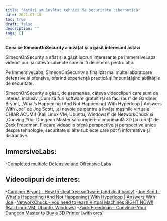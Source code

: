 ```yaml
---
title: "Astăzi am învățat tehnici de securitate cibernetică"
date: 2021-01-18
toc: true
draft: false
description: ""
tags: []
---
```


**Ceea ce SimeonOnSecurity a învățat și a găsit interesant astăzi**

SimeonOnSecurity a aflat și a găsit lucruri interesante pe ImmersiveLabs, videoclipuri și câteva subiecte care ar fi de interes pentru alții.

Pe ImmersiveLabs, SimeonOnSecurity a finalizat mai multe laboratoare defensive și ofensive, oferind experiență practică și îmbunătățind abilitățile de securitate.

SimeonOnSecurity a găsit, de asemenea, câteva videoclipuri care sunt de interes, inclusiv „Cum să furi software gratuit (și să faci rău)” de Gardiner Bryant, „What’s Happening (And Not Happening) With Hyperloop | Answers With Joe” de Joe Scott, „ai nevoie de pentru a învăța mașinile virtuale CHIAR ACUM!! (Kali Linux VM, Ubuntu, Windows)” de NetworkChuck și „Conving Your Dungeon Master să cumpere o imprimantă 3D [cu orci]” de Zack Freedman. Fiecare videoclip oferă perspective și perspective unice despre tehnologie, securitate și alte subiecte care pot fi informative și distractive.

## ImmersiveLabs:
-[Completed multiple Defensive and Offensive Labs](https://www.immersivelabs.com/)

## Videoclipuri de interes:
-[Gardiner Bryant - How to steal free software (and do it badly)](https://www.youtube.com/watch?v=7bYpZpTCUFA)
-[Joe Scott - What's Happening (And Not Happening) With Hyperloop | Answers With Joe](https://www.youtube.com/watch?v=23n94m96flc)
-[NetworkChuck - you need to learn Virtual Machines RIGHT NOW!! (Kali Linux VM, Ubuntu, Windows)](https://www.youtube.com/watch?v=wX75Z-4MEoM)
-[Zack Freedman - Convince Your Dungeon Master to Buy a 3D Printer [with orcs]](https://www.youtube.com/watch?v=Lvo61p1UVCQ)